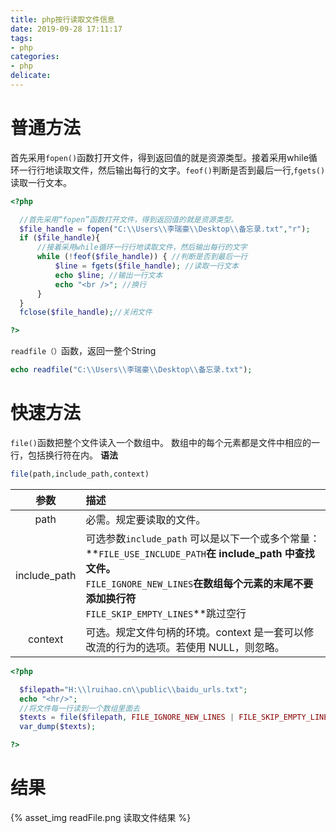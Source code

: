 ```yaml
---
title: php按行读取文件信息
date: 2019-09-28 17:11:17
tags:
- php
categories:
- php
delicate:
---
```


# 普通方法
首先采用`fopen()`函数打开文件，得到返回值的就是资源类型。接着采用while循环一行行地读取文件，然后输出每行的文字。`feof()`判断是否到最后一行,`fgets()`读取一行文本。
<!--more-->
```php
<?php

  //首先采用“fopen”函数打开文件，得到返回值的就是资源类型。
  $file_handle = fopen("C:\\Users\\李瑞豪\\Desktop\\备忘录.txt","r");
  if ($file_handle){
      //接着采用while循环一行行地读取文件，然后输出每行的文字
      while (!feof($file_handle)) { //判断是否到最后一行
          $line = fgets($file_handle); //读取一行文本
          echo $line; //输出一行文本
          echo "<br />"; //换行
      }
  }
  fclose($file_handle);//关闭文件

?>
```
`readfile（）`函数，返回一整个String
```php
echo readfile("C:\\Users\\李瑞豪\\Desktop\\备忘录.txt");
```

# 快速方法
`file()`函数把整个文件读入一个数组中。
数组中的每个元素都是文件中相应的一行，包括换行符在内。
**语法**
```php
file(path,include_path,context) 
```
|参数|描述|
|:-:|:--|
|path|必需。规定要读取的文件。|
|include_path|可选参数`include_path` 可以是以下一个或多个常量：<br/>**`FILE_USE_INCLUDE_PATH`**在 include_path 中查找文件。<br/>**`FILE_IGNORE_NEW_LINES`**在数组每个元素的末尾不要添加换行符<br/>**`FILE_SKIP_EMPTY_LINES`**跳过空行|
|context|可选。规定文件句柄的环境。context 是一套可以修改流的行为的选项。若使用 NULL，则忽略。|

```php
<?php

  $filepath="H:\\lruihao.cn\\public\\baidu_urls.txt";
  echo "<hr/>";
  //将文件每一行读到一个数组里面去
  $texts = file($filepath, FILE_IGNORE_NEW_LINES | FILE_SKIP_EMPTY_LINES);
  var_dump($texts);

?>
```

# 结果
{% asset_img readFile.png 读取文件结果 %}